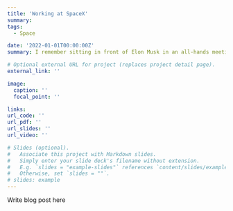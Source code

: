 ```yaml
---
title: 'Working at SpaceX'
summary: 
tags:
  - Space

date: '2022-01-01T00:00:00Z'
summary: I remember sitting in front of Elon Musk in an all-hands meeting at Starlink's headquarters in Redmond, Washington...

# Optional external URL for project (replaces project detail page).
external_link: ''

image:
  caption: ''
  focal_point: ''

links:
url_code: ''
url_pdf: ''
url_slides: ''
url_video: ''

# Slides (optional).
#   Associate this project with Markdown slides.
#   Simply enter your slide deck's filename without extension.
#   E.g. `slides = "example-slides"` references `content/slides/example-slides.md`.
#   Otherwise, set `slides = ""`.
# slides: example
---
```

Write blog post here